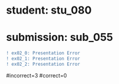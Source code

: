 # student: stu_080
# submission: sub_055

```diff
! ex02_0: Presentation Error
! ex02_1: Presentation Error
! ex02_2: Presentation Error
```
#incorrect=3
#correct=0
